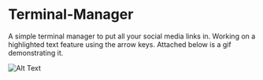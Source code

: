 # Terminal-Manager
A simple terminal manager to put all your social media links in. Working on a highlighted text feature using the arrow keys. Attached below is a gif demonstrating it.

![Alt Text](https://media.giphy.com/media/kJ8VYd0ISi1iyl8I4g/giphy.gif)
